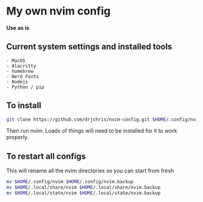 # My own nvim config

**Use as is**

## Current system settings and installed tools

    - MacOS
    - Alacritty
    - homebrew
    - Nerd Fonts
    - Nodejs
    - Python / pip


## To install

```sh
git clone https://github.com/drjchris/nvim-config.git $HOME/.config/nvim
```

Then run nvim. Loads of things will need to be installed for it to work properly.

## To restart all configs

This will rename all the nvim directories so you can start from fresh

```sh
mv $HOME/.config/nvim $HOME/.config/nvim.backup
mv $HOME/.local/share/nvim $HOME/.local/share/nvim.backup
mv $HOME/.local/state/nvim $HOME/.local/state/nvim.backup
```
